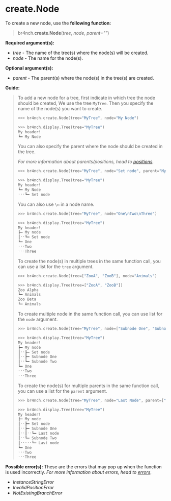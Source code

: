 # create.Node

To create a new node, use the **following function:**

> br4nch.**create**.**Node**(*tree*, *node*, *parent=""*)

**Required argument(s):**

- *tree* - The name of the tree(s) where the node(s) will be created.
- *node* - The name for the node(s).

**Optional argument(s):**

- *parent* - The parent(s) where the node(s) in the tree(s) are created.

**Guide:**

> To add a new node for a tree, first indicate in which tree the node should be created, We use the tree `MyTree`. Then you specify the name of the node(s) you want to create.
>
> ```python
> >>> br4nch.create.Node(tree="MyTree", node="My Node")
> 
> >>> br4nch.display.Tree(tree="MyTree")
> My header!
> ┗━ My Node
> ```
>
> You can also specify the parent where the node should be created in the tree. 
>
> *For more information about parents/positions, head to [positions](../../guides/positions.md).*
>
> ```python
> >>> br4nch.create.Node(tree="MyTree", node="Set node", parent="My node")
> 
> >>> br4nch.display.Tree(tree="MyTree")
> My header!
> ┗━ My Node
> ˑˑˑ┗━ Set node
> ```
>
> You can also use `\n` in a node name.
>
> ```python
> >>> br4nch.create.Node(tree="MyTree", node="One\nTwo\nThree")
> 
> >>> br4nch.display.Tree(tree="MyTree")
> My header!
> ┣━ My node
> ┃ˑˑ┗━ Set node
> ┗━ One
> ˑˑˑTwo
> ˑˑˑThree
> ```
>
> To create the node(s) in multiple trees in the same function call, you can use a list for the `tree` argument.
>
> ```python
> >>> br4nch.create.Node(tree=["ZooA", "ZooB"], node="Animals")
> 
> >>> br4nch.display.Tree(tree=["ZooA", "ZooB"])
> Zoo Alpha
> ┗━ Animals
> Zoo Beta
> ┗━ Animals
> ```
>
> To create multiple node in the same function call, you can use list for the `node` argument.
>
> ```python
> >>> br4nch.create.Node(tree="MyTree", node=["Subnode One", "Subnode Two"], parent="My node")
> 
> >>> br4nch.display.Tree(tree="MyTree")
> My header!
> ┣━ My node
> ┃ˑˑ┣━ Set node
> ┃ˑˑ┣━ Subnode One
> ┃ˑˑ┗━ Subnode Two
> ┗━ One
> ˑˑˑTwo
> ˑˑˑThree
> ```
>
> To create the node(s) for multiple parents in the same function call, you can use a list for the `parent` argument.
>
> ```python
> >>> br4nch.create.Node(tree="MyTree", node="Last Node", parent=["Subnode One", "Subnode Two"])
> 
> >>> br4nch.display.Tree(tree="MyTree")
> My header!
> ┣━ My node
> ┃ˑˑ┣━ Set node
> ┃ˑˑ┣━ Subnode One
> ┃ˑˑ┃ˑˑ┗━ Last node
> ┃ˑˑ┗━ Subnode Two
> ┃ˑˑˑˑˑ┗━ Last node
> ┗━ One
> ˑˑˑTwo
> ˑˑˑThree
> ```
>

**Possible error(s):**
These are the errors that may pop up when the function is used incorrectly.
*For more information about errors, head to [errors](../../guides/errors.md).*

- *InstanceStringError*
- *InvalidPositionError*
- *NotExistingBranchError*

